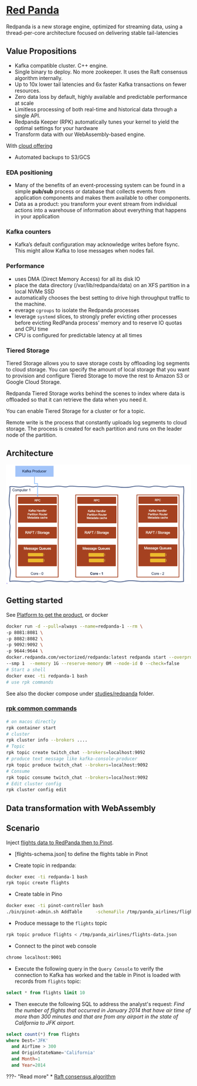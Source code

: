 # [Red Panda](https://redpanda.com/)

Redpanda is a new storage engine, optimized for streaming data, using a thread-per-core architecture focused on delivering stable tail-latencies

## Value Propositions

* Kafka compatible cluster. C++ engine.
* Single binary to deploy. No more zookeeper. It uses the Raft consensus algorithm internally.
* Up to 10x lower tail latencies and 6x faster Kafka transactions on fewer resources.
* Zero data loss by default, highly available and predictable performance at scale
* Limitless processing of both real-time and historical data through a single API.
* Redpanda Keeper (RPK) automatically tunes your kernel to yield the optimal settings for your hardware
* Transform data with our WebAssembly-based engine.

With [cloud offering](https://redpanda.com/cloud/)

* Automated backups to S3/GCS

### EDA positioning

* Many of the benefits of an event-processing system can be found in a simple **pub/sub** process or database that collects events from application components and makes them available to other components.
* Data as a product: you transform your event stream from individual actions into a warehouse of information about everything that happens in your application

### Kafka counters

* Kafka’s default configuration may acknowledge writes before fsync. This might allow Kafka to lose messages when nodes fail.

### Performance

* uses DMA (Direct Memory Access) for all its disk IO
* place the data directory (/var/lib/redpanda/data) on an XFS partition in a local NVMe SSD
* automatically chooses the best setting to drive high throughput traffic to the machine.
* everage `cgroups` to isolate the Redpanda processes
* leverage `systemd` slices, to strongly prefer evicting other processes before evicting RedPanda process’ memory and to reserve IO quotas and CPU time
* CPU is configured for predictable latency at all times

### Tiered Storage

Tiered Storage allows you to save storage costs by offloading log segments to cloud storage. You can specify the amount of local storage that you want to provision and configure Tiered Storage to move the rest to Amazon S3 or Google Cloud Storage.

Redpanda Tiered Storage works behind the scenes to index where data is offloaded so that it can retrieve the data when you need it.

You can enable Tiered Storage for a cluster or for a topic.

Remote write is the process that constantly uploads log segments to cloud storage. The process is created for each partition and runs on the leader node of the partition.

## Architecture

![](./images/redpanda-arch.png)

## Getting started

See [Platform to get the product](https://redpanda.com/platform/), or docker

```sh
docker run -d --pull=always --name=redpanda-1 --rm \
-p 8081:8081 \
-p 8082:8082 \
-p 9092:9092 \
-p 9644:9644 \
docker.redpanda.com/vectorized/redpanda:latest redpanda start --overprovisioned \
--smp 1  --memory 1G --reserve-memory 0M --node-id 0 --check=false
# Start a shell
docker exec -ti redpanda-1 bash
# use rpk commands
```

See also the docker compose under [studies/redpanda](./studies/redpanda) folder.

### [rpk common commands](https://docs.redpanda.com/docs/reference/rpk-commands/)

```sh
# on macos directly
rpk container start
# cluster
rpk cluster info --brokers ....
# Topic
rpk topic create twitch_chat --brokers=localhost:9092
# produce text message like kafka-console-producer
rpk topic produce twitch_chat --brokers=localhost:9092
# Consume
rpk topic consume twitch_chat --brokers=localhost:9092
# Edit cluster config
rpk cluster config edit
```

## Data transformation with WebAssembly 


## Scenario

Inject [flights data to RedPanda then to Pinot](https://redpanda.com/blog/streaming-data-apache-pinot-kafka-connect-redpanda/).

* [flights-schema.json] to define the flights table in Pinot

* Create topic in redpanda:

```sh
docker exec -ti redpanda-1 bash
rpk topic create flights
```

* Create table in Pino

```sh
docker exec -ti pinot-controller bash
./bin/pinot-admin.sh AddTable     -schemaFile /tmp/panda_airlines/flights-schema.json     -tableConfigFile /tmp/panda_airlines/flights-table-realtime.json     -exec
```

* Produce message to the `flights` topic

```sh
rpk topic produce flights < /tmp/panda_airlines/flights-data.json
```

* Connect to the pinot web console 

```sh
chrome localhost:9001
```

* Execute the following query in the `Query Console` to verify the connection to Kafka has worked and the table in Pinot is loaded with records from `flights` topic:

```sql
select * from flights limit 10
```

* Then execute the following SQL to address the analyst's request: *Find the number of flights that occurred in January 2014 that have air time of more than 300 minutes and that are from any airport in the state of California to JFK airport.*

```sql
select count(*) from flights
where Dest='JFK'
  and AirTime > 300
  and OriginStateName='California'
  and Month=1
  and Year=2014
```

???- "Read more"
    * [Raft consensus algorithm](http://thesecretlivesofdata.com/raft/)
